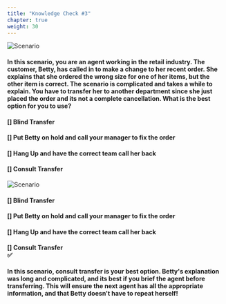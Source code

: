 ```yaml
---
title: "Knowledge Check #3"
chapter: true
weight: 30
---
```


![Scenario ](/images/Knowledge3.jpg)

#### In this scenario, you are an agent working in the retail industry. The customer, Betty, has called in to make a change to her recent order. She explains that she ordered the wrong size for one of her items, but the other item is correct. The scenario is complicated and takes a while to explain. You have to transfer her to another department since she just placed the order and its not a complete cancellation. What is the best option for you to use?


#### [] Blind Transfer <br>
#### [] Put Betty on hold and call your manager to fix the order <br>
#### [] Hang Up and have the correct team call her back <br>
#### [] Consult Transfer <br>

![Scenario ](/images/scenario3answer.jpg)

#### [] Blind Transfer <br>
#### [] Put Betty on hold and call your manager to fix the order <br>
#### [] Hang Up and have the correct team call her back <br>
#### [] **Consult Transfer** <br> :white_check_mark:

#### In this scenario, consult transfer is your best option. Betty's explanation was long and complicated, and its best if you brief the agent before transferring. This will ensure the next agent has all the appropriate information, and that Betty doesn't have to repeat herself! 